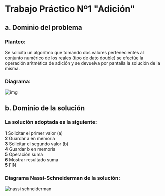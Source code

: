 
# Trabajo Práctico Nº1 "Adición"

## a. Dominio del problema
### Planteo:
Se solicita un algoritmo que tomando dos valores pertenecientes al conjunto numérico de los reales (tipo de dato double) se efectúe la operación aritmética de adición y se devuelva por pantalla la solución de la misma.

### Diagrama:
![img](https://user-images.githubusercontent.com/43832189/56673854-6c9b8a00-668f-11e9-9f49-06d50d7f766a.jpg)


## b. Dominio de la solución
### La solución adoptada es la siguiente:

<strong>1</strong> Solicitar el primer valor (<cursive>a</cursive>) </br>
<strong>2</strong> Guardar <cursive>a</cursive> en memoria </br>
<strong>3</strong> Solicitar el segundo valor (<cursive>b</cursive>)</br>
<strong>4</strong> Guardar <cursive>b</cursive> en memoria </br>
<strong>5</strong> Operación suma</br>
<strong>6</strong> Mostrar resultado suma</br>
<strong>5</strong> FIN

### Diagrama Nassi-Schneiderman de la solución:
![nassi schneiderman](https://user-images.githubusercontent.com/43832189/56675303-2a277c80-6692-11e9-99a5-43f1a159ddfc.jpg)

